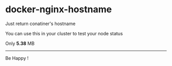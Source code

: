 # docker-nginx-hostname


Just return conatiner's hostname

You can use this in your cluster to test your node status


Only **5.38** MB

---

Be Happy !

